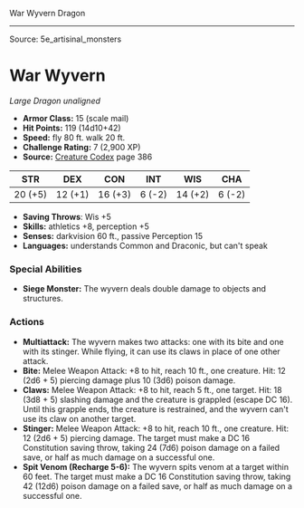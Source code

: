 <MonsterName/>War Wyvern</MonsterName>
<CreatureType/>Dragon</CreatureType>



---

Source: 5e_artisinal_monsters

# War Wyvern

*Large* *Dragon* *unaligned*

- **Armor Class:** 15 (scale mail)
- **Hit Points:** 119 (14d10+42)
- **Speed:** fly 80 ft. walk 20 ft.
- **Challenge Rating:** 7 (2,900 XP)
- **Source:** [Creature Codex](https://koboldpress.com/kpstore/product/creature-codex-for-5th-edition-dnd) page 386

| STR | DEX | CON | INT | WIS | CHA |
| --- | --- | --- | --- | --- | --- |
| 20 (+5) | 12 (+1) | 16 (+3) | 6 (-2) | 14 (+2) | 6 (-2) |

- **Saving Throws**: Wis +5
- **Skills:** athletics +8, perception +5
- **Senses:** darkvision 60 ft., passive Perception 15
- **Languages:** understands Common and Draconic, but can't speak

### Special Abilities

- **Siege Monster:** The wyvern deals double damage to objects and structures.

### Actions

- **Multiattack:** The wyvern makes two attacks: one with its bite and one with its stinger. While flying, it can use its claws in place of one other attack.
- **Bite:** Melee Weapon Attack: +8 to hit, reach 10 ft., one creature. Hit: 12 (2d6 + 5) piercing damage plus 10 (3d6) poison damage.
- **Claws:** Melee Weapon Attack: +8 to hit, reach 5 ft., one target. Hit: 18 (3d8 + 5) slashing damage and the creature is grappled (escape DC 16). Until this grapple ends, the creature is restrained, and the wyvern can't use its claw on another target.
- **Stinger:** Melee Weapon Attack: +8 to hit, reach 10 ft., one creature. Hit: 12 (2d6 + 5) piercing damage. The target must make a DC 16 Constitution saving throw, taking 24 (7d6) poison damage on a failed save, or half as much damage on a successful one.
- **Spit Venom (Recharge 5-6):** The wyvern spits venom at a target within 60 feet. The target must make a DC 16 Constitution saving throw, taking 42 (12d6) poison damage on a failed save, or half as much damage on a successful one.




